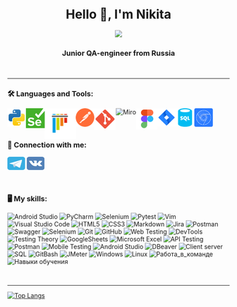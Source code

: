 <h1 align="center">Hello 👋, I'm Nikita</h1>

<div align="center">
  <img src="https://i.gifer.com/origin/01/01bce837b060e1f9121a684ab9462e54_w200.gif">
</div>

<h3 align="center">Junior QA-engineer from Russia</h3>

<br>

***

### 🛠 Languages and Tools:
<a href="https://www.python.org" target="_blank"><img align="left" alt="Python" height="42px" src="https://github.com/mafaga00/mafaga00/blob/master/python-svgrepo-com.svg"></a>
<a href="https://www.selenium.dev/" target="_blank"> <img align="left" src="https://github.com/mafaga00/mafaga00/blob/master/Selenium%20logo%20mark%20green.svg" alt="Selenium" height='45px'/></a>
<a href="https://docs.pytest.org/en/7.3.x/" target="_blank"> <img align="left" src="https://github.com/DenisZhutaev/DenisZhutaev/blob/master/pytest.svg" alt="Pytest" height='70px'/></a>
<a href="https://www.postman.com/" target="_blank"><img align="left" alt="Postman" height ="42px" src="https://github.com/mafaga00/mafaga00/blob/master/postman-icon-svgrepo-com.svg"></a>
<a href="https://git-scm.com/" target="_blank"> <img align="left" src="https://github.com/mafaga00/mafaga00/blob/master/git-svgrepo-com.svg" align="left" alt="git" height='49px'/></a>
<a href="https://miro.com/" target="_blank"> <img align="left" alt="Miro" height ="42px"  src="https://github.com/mafaga00/mafaga00/blob/master/miro-logos-idG4aRyg5R.svg"> </a>
<a href="https://www.figma.com/" target="_blank"> <img align="left" src="https://github.com/mafaga00/mafaga00/blob/master/icons8-figma-96.svg" alt="Figma" height='48px'/></a>
<a href="https://www.atlassian.com/ru/software/jira" target="_blank"> <img align="left" alt="Jira" height ="42px" src="https://github.com/mafaga00/mafaga00/blob/master/jira-svgrepo-com.svg"></a>
<a href="https://www.mysql.com/" target="_blank"> <img align="left" alt="SQL" height ="42px" src="https://github.com/mafaga00/mafaga00/blob/master/sql-database-generic-svgrepo-com.svg"></a>
<a href="https://developer.chrome.com/docs/devtools/" target="_blank"> <img align="left" alt="SQL" height ="42px" src="https://github.com/mafaga00/mafaga00/blob/master/chrome-devtools-svgrepo-com.svg"></a>


<br>
<br>
<br>
<h3 align="left">📲 Connection with me:</h3>
<p align="left">
 <a href="https://t.me/mafaga00" target="blank"><img align="center"  src="https://github.com/DenisZhutaev/DenisZhutaev/blob/ad707d55e42eeff69891381bc2b0dae711ea7957/telegram-svgrepo-com.svg" alt="" height="30" width="40"  /></a>
 <a href="https://vk.com/mafaga00" target="blank"><img align="center"  src="https://github.com/DenisZhutaev/DenisZhutaev/blob/5746c9f35e064a5dcc2e57c7060f34754cdbe1b0/vk-svgrepo-com.svg" alt="" height="30" width="40" /></a>
</p>
<br>

### 🖥 My skills:
![Android Studio](https://img.shields.io/badge/Android%20Studio-3DDC84.svg?style=for-the-badge&logo=android-studio&logoColor=white)
![PyCharm](https://img.shields.io/badge/pycharm-143?style=for-the-badge&logo=pycharm&logoColor=black&color=black&labelColor=green)
![Selenium](https://img.shields.io/badge/Selenium-43B02A?style=for-the-badge&logo=selenium&logoColor=white)
![Pytest](https://img.shields.io/badge/Pytest-0A9EDC?style=for-the-badge&logo=pytest&logoColor=white)
![Vim](https://img.shields.io/badge/VIM-%2311AB00.svg?style=for-the-badge&logo=vim&logoColor=white)
![Visual Studio Code](https://img.shields.io/badge/Visual%20Studio%20Code-0078d7.svg?style=for-the-badge&logo=visual-studio-code&logoColor=white)
![HTML5](https://img.shields.io/badge/html5-%23E34F26.svg?style=for-the-badge&logo=html5&logoColor=white)
![CSS3](https://img.shields.io/badge/css3-%231572B6.svg?style=for-the-badge&logo=css3&logoColor=white)
![Markdown](https://img.shields.io/badge/markdown-%23000000.svg?style=for-the-badge&logo=markdown&logoColor=white)
![Jira](https://img.shields.io/badge/jira-%230A0FFF.svg?style=for-the-badge&logo=jira&logoColor=white)
![Postman](https://img.shields.io/badge/Postman-FF6C37?style=for-the-badge&logo=postman&logoColor=white)
![Swagger](https://img.shields.io/badge/-Swagger-%23Clojure?style=for-the-badge&logo=swagger&logoColor=white)
![Selenium](https://img.shields.io/badge/-selenium-%43B02A?style=for-the-badge&logo=selenium&logoColor=white)
![Git](https://img.shields.io/badge/git-%23F05033.svg?style=for-the-badge&logo=git&logoColor=white)
![GitHub](https://img.shields.io/badge/github-%23121011.svg?style=for-the-badge&logo=github&logoColor=white)
![Web Testing](https://img.shields.io/badge/Web%20Testing-3867a2?style=for-the-badge&logo=Web&logoColor=white)
![DevTools](https://img.shields.io/badge/DEVTOOLS-fcc525?style=for-the-badge&logo=DEVTOOLS&logoColor=white)
![Testing Theory](https://img.shields.io/badge/Testing%20Theory-674ea7?style=for-the-badge&logo=Testing-Theory&logoColor=white)
![GoogleSheets](https://img.shields.io/badge/Google%20Sheets-188038?style=for-the-badge&logo=Google-Sheets&logoColor=white)
![Microsoft Excel](https://img.shields.io/badge/-Microsoft%20Excel-188038?style=for-the-badge&logo=Microsoft%20Excel&logoColor=white)
![API Testing](https://img.shields.io/badge/API%20Testing-%23000000?style=for-the-badge&logo=API&logoColor=white)
![Postman](https://img.shields.io/badge/Postman-FF6C37?style=for-the-badge&logo=postman&logoColor=white)
![Mobile Testing](https://img.shields.io/badge/Mobile%20Testing-a1ab26?style=for-the-badge&logo=Mobile&logoColor=white)
![Android Studio](https://img.shields.io/badge/Android%20Studio-3ae180.svg?style=for-the-badge&logo=android-studio&logoColor=white)
![DBeaver](https://img.shields.io/badge/-DBeaver-fcc525?style=for-the-badge&logo=DBeaver&logoColor=47C5FB)
![Client server](https://img.shields.io/badge/Client%20Server-a25aff?style=for-the-badge&logo=Client-Server&logoColor=white)
![SQL](https://img.shields.io/badge/-SQL-ed1c24?style=for-the-badge&logo=SQL&logoColor=47C5FB)
![GitBash](https://img.shields.io/badge/-Git%20Bash-674ea7?style=for-the-badge&logo=Git%20Bash&logoColor=white)
![JMeter](https://img.shields.io/badge/-JMeter-095fda?style=for-the-badge&logo=JMeter&logoColor=white)
![Windows](https://img.shields.io/badge/-windows-fcc525?style=for-the-badge&logo=windows&logoColor=white)
![Linux](https://img.shields.io/badge/-Linux-3ae180?style=for-the-badge&logo=Linux&logoColor=white)
![Работа_в_команде](https://img.shields.io/badge/-Работа_в_команде-fcc525?style=for-the-badge&logoColor=47C5FB)
![Навыки обучения](https://img.shields.io/badge/-Навыки_обучения-3ae180?style=for-the-badge&logoColor=47C5FB)

<br>

***

[![Top Langs](https://github-readme-stats.vercel.app/api/top-langs/?username=mafaga00&layout=pie)](https://github.com/anuraghazra/github-readme-stats)

<br>
